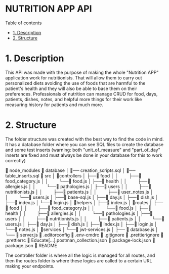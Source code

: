 # NUTRITION APP API

Table of contents

-   [1. Description](#1-description)
-   [2. Structure](#2-structure)

# 1. Description

This API was made with the purpose of making the whole "Nutrition APP" application work for nutritionists.
That will allow them to carry out personalized diets avoiding the use of foods that are harmful to the patient's health and they will also be able to base them on their preferences.
Professionals of nutrition can manage CRUD for food, days, patients, dishes, notes, and helpful more things for their work like measuring history for patients and much more.

# 2. Structure

The folder structure was created with the best way to find the code in mind. It has a database folder where you can see SQL files to create the database and some test inserts (warning: both "unit_of_measure" and "part_of_day" inserts are fixed and must always be done in your database for this to work correctly)

:file_folder: node_modules
:open_file_folder: database
│ :page_facing_up:── creation_scripts.sql
│ :page_facing_up:── table_inserts.sql
:open_file_folder: src
│ :open_file_folder:controllers
│ ├──:open_file_folder: food
│ │&nbsp;&nbsp;&nbsp;&nbsp;&nbsp;&nbsp;&nbsp;&nbsp;&nbsp;├──:page_facing_up: food_category.js
│ │&nbsp;&nbsp;&nbsp;&nbsp;&nbsp;&nbsp;&nbsp;&nbsp;&nbsp;└──:page_facing_up: food.js
│ ├──:open_file_folder: health
│ │&nbsp;&nbsp;&nbsp;&nbsp;&nbsp;&nbsp;&nbsp;&nbsp;&nbsp;├──:page_facing_up: allergies.js
│ │&nbsp;&nbsp;&nbsp;&nbsp;&nbsp;&nbsp;&nbsp;&nbsp;&nbsp;└──:page_facing_up: pathologies.js
│ ├──:open_file_folder: users
│ │&nbsp;&nbsp;&nbsp;&nbsp;&nbsp;&nbsp;&nbsp;&nbsp;&nbsp;├──:page_facing_up: nutritionists.js
│ │&nbsp;&nbsp;&nbsp;&nbsp;&nbsp;&nbsp;&nbsp;&nbsp;&nbsp;├──:page_facing_up: patients.js
│ │&nbsp;&nbsp;&nbsp;&nbsp;&nbsp;&nbsp;&nbsp;&nbsp;&nbsp;├──:page_facing_up: user_notes.js
│ │&nbsp;&nbsp;&nbsp;&nbsp;&nbsp;&nbsp;&nbsp;&nbsp;&nbsp;└──:page_facing_up: users.js
│ ├──:page_facing_up: base-sql.js
│ ├──:page_facing_up: day.js
│ ├──:page_facing_up: dish.js
│ ├──:page_facing_up: index.js
│ └──:page_facing_up: login.js
│ :open_file_folder:helpers
│ ├──:page_facing_up: index.js
│ :open_file_folder:routes
│ ├──:open_file_folder: food
│ │&nbsp;&nbsp;&nbsp;&nbsp;&nbsp;&nbsp;&nbsp;&nbsp;&nbsp;├──:page_facing_up: food_category.js
│ │&nbsp;&nbsp;&nbsp;&nbsp;&nbsp;&nbsp;&nbsp;&nbsp;&nbsp;└──:page_facing_up: food.js
│ ├──:open_file_folder: health
│ │&nbsp;&nbsp;&nbsp;&nbsp;&nbsp;&nbsp;&nbsp;&nbsp;&nbsp;├──:page_facing_up: allergies.js
│ │&nbsp;&nbsp;&nbsp;&nbsp;&nbsp;&nbsp;&nbsp;&nbsp;&nbsp;└──:page_facing_up: pathologies.js
│ ├──:open_file_folder: users
│ │&nbsp;&nbsp;&nbsp;&nbsp;&nbsp;&nbsp;&nbsp;&nbsp;&nbsp;├──:page_facing_up: nutritionists.js
│ │&nbsp;&nbsp;&nbsp;&nbsp;&nbsp;&nbsp;&nbsp;&nbsp;&nbsp;├──:page_facing_up: patients.js
│ │&nbsp;&nbsp;&nbsp;&nbsp;&nbsp;&nbsp;&nbsp;&nbsp;&nbsp;└──:page_facing_up: users.js
│ ├──:page_facing_up: day.js
│ ├──:page_facing_up: dish.js
│ ├──:page_facing_up: index.js
│ ├──:page_facing_up: login.js
│ └──:page_facing_up: notes.js
│ :open_file_folder:services
│ └──:page_facing_up: jwt-services.js
│ ├── :page_facing_up: database.js
│ └── :page_facing_up: server.js
:page_facing_up: .editorconfig
:page_facing_up: .env-cmdrc
:page_facing_up: .gitignore
:page_facing_up: .prettierignore
:page_facing_up: .prettierrc
:page_facing_up: Educate[...].postman_collection.json
:page_facing_up: package-lock.json
:page_facing_up: package.json
:page_facing_up: README

The controller folder is where all the logic is managed for all routes, and then the routes folder is where these logics are called to a certain URL making your endpoints.